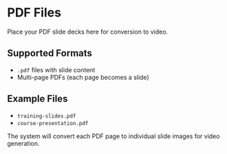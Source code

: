 # PDF Files

Place your PDF slide decks here for conversion to video.

## Supported Formats
- `.pdf` files with slide content
- Multi-page PDFs (each page becomes a slide)

## Example Files
- `training-slides.pdf`
- `course-presentation.pdf`

The system will convert each PDF page to individual slide images for video generation. 